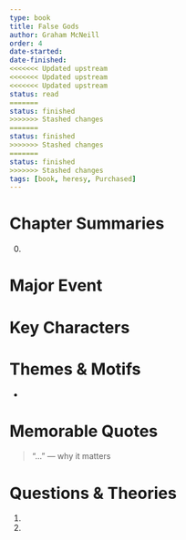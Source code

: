 ```yaml
---
type: book
title: False Gods
author: Graham McNeill
order: 4
date-started: 
date-finished: 
<<<<<<< Updated upstream
<<<<<<< Updated upstream
<<<<<<< Updated upstream
status: read
=======
status: finished
>>>>>>> Stashed changes
=======
status: finished
>>>>>>> Stashed changes
=======
status: finished
>>>>>>> Stashed changes
tags: [book, heresy, Purchased]
---
```

# Chapter Summaries
0. 
 
# Major Event



# Key Characters


# Themes & Motifs
- 

# Memorable Quotes
> “...” — why it matters

# Questions & Theories
1. 
2. 